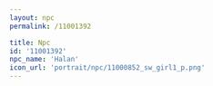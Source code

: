 ```yaml
---
layout: npc
permalink: /11001392

title: Npc
id: '11001392'
npc_name: 'Halan'
icon_url: 'portrait/npc/11000852_sw_girl1_p.png'
---
```

